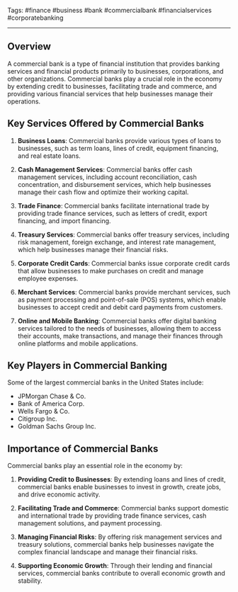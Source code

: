 Tags: #finance #business #bank #commercialbank #financialservices #corporatebanking

---

## Overview

A commercial bank is a type of financial institution that provides banking services and financial products primarily to businesses, corporations, and other organizations. Commercial banks play a crucial role in the economy by extending credit to businesses, facilitating trade and commerce, and providing various financial services that help businesses manage their operations.

## Key Services Offered by Commercial Banks

1.  **Business Loans**: Commercial banks provide various types of loans to businesses, such as term loans, lines of credit, equipment financing, and real estate loans.
    
2.  **Cash Management Services**: Commercial banks offer cash management services, including account reconciliation, cash concentration, and disbursement services, which help businesses manage their cash flow and optimize their working capital.
    
3.  **Trade Finance**: Commercial banks facilitate international trade by providing trade finance services, such as letters of credit, export financing, and import financing.
    
4.  **Treasury Services**: Commercial banks offer treasury services, including risk management, foreign exchange, and interest rate management, which help businesses manage their financial risks.
    
5.  **Corporate Credit Cards**: Commercial banks issue corporate credit cards that allow businesses to make purchases on credit and manage employee expenses.
    
6.  **Merchant Services**: Commercial banks provide merchant services, such as payment processing and point-of-sale (POS) systems, which enable businesses to accept credit and debit card payments from customers.
    
7.  **Online and Mobile Banking**: Commercial banks offer digital banking services tailored to the needs of businesses, allowing them to access their accounts, make transactions, and manage their finances through online platforms and mobile applications.
    

## Key Players in Commercial Banking

Some of the largest commercial banks in the United States include:

-   JPMorgan Chase & Co.
-   Bank of America Corp.
-   Wells Fargo & Co.
-   Citigroup Inc.
-   Goldman Sachs Group Inc.

## Importance of Commercial Banks

Commercial banks play an essential role in the economy by:

1.  **Providing Credit to Businesses**: By extending loans and lines of credit, commercial banks enable businesses to invest in growth, create jobs, and drive economic activity.
    
2.  **Facilitating Trade and Commerce**: Commercial banks support domestic and international trade by providing trade finance services, cash management solutions, and payment processing.
    
3.  **Managing Financial Risks**: By offering risk management services and treasury solutions, commercial banks help businesses navigate the complex financial landscape and manage their financial risks.
    
4.  **Supporting Economic Growth**: Through their lending and financial services, commercial banks contribute to overall economic growth and stability.